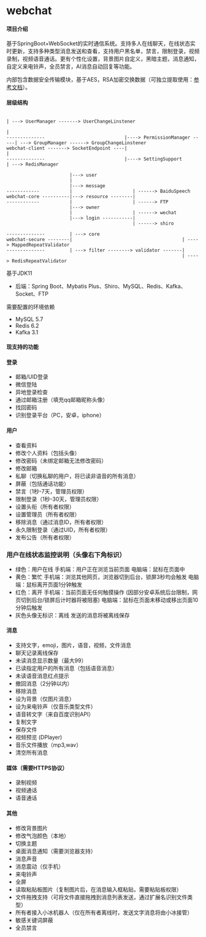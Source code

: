 # webchat

#### 项目介绍

基于SpringBoot+WebSocket的实时通信系统。支持多人在线聊天，在线状态实时更新，支持多种类型消息发送和查看，支持用户黑名单，禁言，限制登录，视频录制，视频语音通话。更有个性化设置，背景图片自定义，黑暗主题，消息通知，自定义来电铃声，全员禁言，AI消息自动回复等功能。

内部包含数据安全传输模块，基于AES，RSA加密交换数据（可独立提取使用：[参考文档](https://www.zybuluo.com/1330000110/note/2172127)）。

#### 层级结构
```
                                                                         | ---> UserManager -------> UserChangeLinstener
                                                                         |
--------------                             |----> PermissionManager -----| ---> GroupManager ------> GroupChangeLinstener
webchat-client -------> SocketEndpoint ----|                             |
--------------                             |----> SettingSupport         | ---> RedisManager

                       |---> user
                       |
                       |---> message
------------           |                      | ------> BaiduSpeech
webchat-core ----------|---> resource --------| 
------------           |                      | ------> FTP
                       |---> owner
                       |                      | ------> wechat
                       |---> login -----------|
                                              | ------> shiro

--------------         | ---> core
webchat-secure --------|                                        | ----> MappedRepeatValidator
--------------         | ---> filter --------> validator -------|
                                                                | ----> RedisRepeatValidator
```

基于JDK11

* 后端：Spring Boot、Mybatis Plus、Shiro、MySQL、Redis、Kafka、Socket、FTP

需要配置的环境依赖

* MySQL 5.7
* Redis 6.2
* Kafka 3.1

#### 现支持的功能

#### 登录

* 邮箱/UID登录
* 微信登陆
* 异地登录检查
* 通过邮箱注册（填充qq邮箱昵称头像）
* 找回密码
* 识别登录平台（PC，安卓，iphone）

#### 用户

* 查看资料
* 修改个人资料（包括头像）
* 修改密码（未绑定邮箱无法修改密码）
* 修改邮箱
* 私聊（切换私聊的用户，将已读非语音的所有消息）
* 屏蔽（包括通话功能）
* 禁言（1秒-7天，管理员权限）
* 限制登录（1秒-30天，管理员权限）
* 设置头衔（所有者权限）
* 设置管理员（所有者权限）
* 移除消息（通过消息ID，所有者权限）
* 永久限制登录（通过UID，所有者权限）
* 发布公告（所有者权限）


### 用户在线状态监控说明（头像右下角标识）

* 绿色：用户在线 
    手机端：用户正在浏览当前页面
    电脑端：鼠标在页面中
* 黄色：繁忙
    手机端：浏览其他网页，浏览器切到后台，锁屏3秒均会触发
    电脑端：鼠标离开页面1分钟触发
* 红色：离开
    手机端：当前页面无任何触摸操作 (因部分安卓系统后台限制，网页切到后台/锁屏后计时器将被阻塞)
    电脑端：鼠标在页面未移动或移出页面10分钟后触发
* 灰色头像无标识：离线
    发送的消息将被离线保存

#### 消息

* 支持文字，emoji，图片，语音，视频，文件消息
* 聊天记录离线保存
* 未读消息显示数量（最大99）
* 已读指定用户的所有消息（包括语音消息）
* 未读语音消息红点提示
* 撤回消息（2分钟以内）
* 移除消息
* 设为背景（仅图片消息）
* 设为来电铃声（仅音乐类型文件）
* 语音转文字（来自百度识别API）
* 复制文字
* 保存文件
* 视频预览 (DPlayer)
* 音乐文件播放（mp3,wav）
* 清空所有消息

#### 媒体（需要HTTPS协议）

* 录制视频
* 视频通话
* 语音通话

#### 其他

* 修改背景图片
* 修改气泡颜色（本地）
* 切换主题
* 桌面消息通知（需要浏览器支持）
* 消息声音
* 消息震动（仅手机）
* 来电铃声
* 全屏
* 读取粘贴板图片（复制图片后，在消息输入框粘贴，需要粘贴板权限）
* 文件拖拽支持（可将文件直接拖拽到消息列表发送，通过扩展名识别文件类型）
* 所有者接入小冰机器人（仅在所有者离线时，发送文字消息将由小冰接管）
* 敏感关键词屏蔽
* 全员禁言
